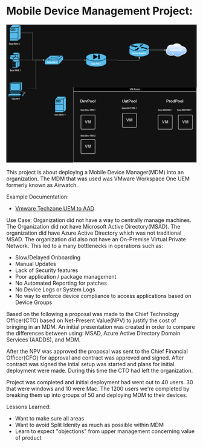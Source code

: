 # Mobile Device Management Project:


![Workspace One Diagram](https://github.com/supercam/greybox/blob/main/docs/assets/images/homelab_diagram_002.drawio.png "WorkspaceOne UEM Diagram")

This project is about deploying a Mobile Device Manager(MDM) into an organization.
The MDM that was used was VMware Workspace One UEM formerly known as Airwatch.

Example Documentation:

* [Vmware Techzone UEM to AAD](https://techzone.vmware.com/enrolling-windows-devices-using-azure-ad-workspace-one-uem-operational-tutorial#prerequisites-and-planning
 "Vmware Techzone UEM to AAD")

Use Case:
Organization did not have a way to centrally manage machines.  The Organization did not have Microsoft Active Directory(MSAD).  The organization did have Azure Active Directory which was not traditional MSAD.  The organization did also not have an On-Premise Virtual Private Network.  This led to a many bottlenecks in operations such as:

* Slow/Delayed Onboarding
* Manual Updates
* Lack of Security features
* Poor application / package management
* No Automated Reporting for patches
* No Device Logs or System Logs
* No way to enforce device compliance to access applications based on Device Groups


Based on the following a proposal was made to the Chief Technology Officer(CTO) based on Net-Present Value(NPV) to justify the cost of bringing in an MDM.  An initial presentation was created in order to compare the differences between using: MSAD, Azure Active Directory Domain Services (AADDS), and MDM.

After the NPV was approved the proposal was sent to the Chief Financial Officer(CFO) for approval and contract was approved and signed.  After contract was signed the intial setup was started and plans for initial deployment were made.  During this time the CTO had left the organization.

Project was completed and initial deployment had went out to 40 users.  30 that were windows and 10 were Mac.  The 1200 users we're completed by breaking them up into groups of 50 and deploying MDM to their devices.


Lessons Learned:

* Want to make sure all areas 
* Want to avoid Split Idenity as much as possible within MDM
* Learn to expect "objections" from upper management concerning value of product